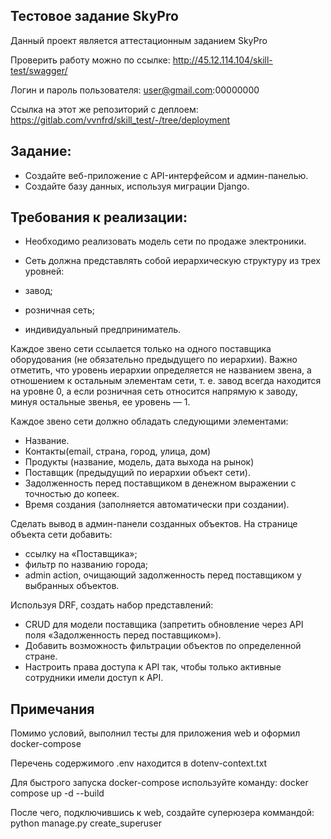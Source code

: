 Тестовое задание SkyPro
-

Данный проект является аттестационным заданием SkyPro

Проверить работу можно по ссылке: http://45.12.114.104/skill-test/swagger/

Логин и пароль пользователя: user@gmail.com:00000000

Ссылка на этот же репозиторий с деплоем:
https://gitlab.com/vvnfrd/skill_test/-/tree/deployment

Задание:
-

- Создайте веб-приложение с API-интерфейсом и админ-панелью.
- Создайте базу данных, используя миграции Django.

Требования к реализации:
-

- Необходимо реализовать модель сети по продаже электроники.
- Сеть должна представлять собой иерархическую структуру из трех уровней:

- завод;
- розничная сеть;
- индивидуальный предприниматель.

Каждое звено сети ссылается только на одного поставщика оборудования (не обязательно предыдущего по иерархии). Важно отметить, что уровень иерархии определяется не названием звена, а отношением к остальным элементам сети, т. е. завод всегда находится на уровне 0, а если розничная сеть относится напрямую к заводу, минуя остальные звенья, ее уровень — 1.

Каждое звено сети должно обладать следующими элементами:
- Название.
- Контакты(email, страна, город, улица, дом)
- Продукты (название, модель, дата выхода на рынок)
- Поставщик (предыдущий по иерархии объект сети).
- Задолженность перед поставщиком в денежном выражении с точностью до копеек.
- Время создания (заполняется автоматически при создании).

Сделать вывод в админ-панели созданных объектов.
На странице объекта сети добавить:

- ссылку на «Поставщика»;
- фильтр по названию города;
- admin action, очищающий задолженность перед поставщиком у выбранных объектов.

Используя DRF, создать набор представлений:
- CRUD для модели поставщика (запретить обновление через API поля «Задолженность перед поставщиком»).
- Добавить возможность фильтрации объектов по определенной стране.
- Настроить права доступа к API так, чтобы только активные сотрудники имели доступ к API.

Примечания
-
Помимо условий, выполнил тесты для приложения web и оформил docker-compose

Перечень содержимого .env находится в dotenv-context.txt

Для быстрого запуска docker-compose используйте команду: docker compose up -d --build

После чего, подключившись к web, создайте суперюзера коммандой: python manage.py create_superuser
